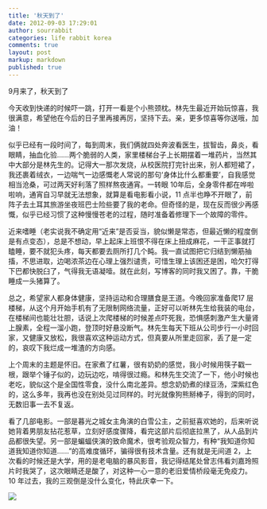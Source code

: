 ```yaml
---
title: '秋天到了'
date: 2012-09-03 17:29:01
author: sourrabbit
categories: life rabbit korea
comments: true
layout: post
markup: markdown
published: true
---
```

9月来了，秋天到了

今天收到快递的时候吓一跳，打开一看是个小熊颈枕。林先生最近开始玩惊喜，我很满意，希望他在今后的日子里再接再厉，坚持下去。亲，更多惊喜等你送哦，加油！

似乎已经有一段时间了，每到周末，我们俩就四处奔波看医生，拔智齿，鼻炎，看眼睛，抽血化验……两个脆弱的人类，家里楼梯台子上长期摆着一堆药片，当然其中大部分是林先生的。记得大一那次发烧，从校医院打完针出来，别人都短裙了，我还裹着绒衣，一边喘气一边感慨老人常说的那句‘身体比什么都重要’，自我感觉相当沧桑，可过两天好利落了照样熬夜通宵。一转眼
10年后，全身零件都在哗啦啦响，通宵自习早就无法想象，就算是看电影看小说，11
点半也睁不开眼了，前阵子去土耳其旅游坐夜班巴士险些要了我的老命。但奇怪的是，现在反而很少再感慨，似乎已经习惯了这种慢慢苍老的过程，随时准备着修理下一个故障的零件。

近来嗜睡（老实说我不确定用“近来”是否妥当，貌似懒是常态，但最近懒的程度倒是有点变态），总是不想动，早上起床上班恨不得在床上扭成麻花，一干正事就打瞌睡，要不就犯头疼，每天都要去厕所打几个盹。我一直试图把它归结到懒筋抽搐，不思进取，边喝浓茶边在心理上强烈谴责，可惜生理上该困还是困，哈欠打得下巴都快脱臼了，气得我无语凝噎。就在此刻，写博客的同时我又困了。靠，干脆睡成一头猪算了。

总之，希望家人都身体健康，坚持运动和合理膳食是王道。今晚回家准备爬17
层楼梯，从这个月开始手机有了无限制网络流量，正好可以听林先生给我装的电台，在楼梯间也能壮壮胆，话说上次爬楼梯的时候差点吓死我，恐惧感刺激产生大量肾上腺素，全程一溜小跑，登顶时好悬没断气。林先生每天下班从公司步行一小时回家，又健康又放松，我很喜欢这种运动方式，但真要从所里走回家，丢了是一定的，哀叹下我烂成一堆渣的方向感。

上个周末的主题是怀旧。在家煮了红薯，很有奶奶的感觉，我小时候用筷子戳一根，跟举个锤子似的，边玩边吃，啃得很过瘾。和林先生交流了一下，他小时候也老吃，貌似这个是全国性零食，没什么南北差异。想念奶奶煮的绿豆汤，深紫红色的，这么多年，我再也没在别处见过同样的。时光就像狗熊掰棒子，得到的同时，无数旧事一去不复返。

看了几部电影。一部是暮光之城女主角演的白雪公主，之前挺喜欢她的，后来听说她背着男朋友拈花惹草，立刻好感度骤降，看完这部片后彻底拉黑了，从人品到片品都很失望。另一部是蝙蝠侠演的致命魔术，很考验观众智力，有种“我知道你知道我知道你知道……”的高难度循环，骗得很有技术含量。还有就是无间道
2，上次看的时候还是大学，用的是老电脑的暴风影音，我记得结尾处曾志伟看刘嘉玲照片时我哭了，这次眼睛还是酸了，对这种一心一意的老旧爱情桥段毫无免疫力。10
年过去，我的三观倒是没什么变化，特此庆幸一下。

![](http://farm9.staticflickr.com/8305/7920239500_c073ae6869.jpg)
